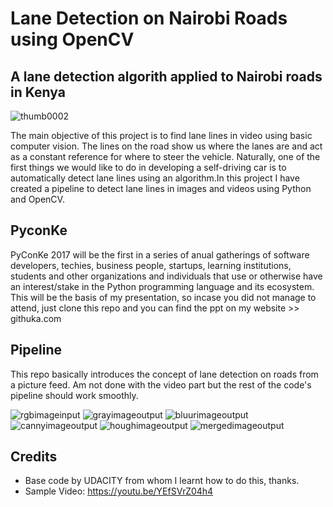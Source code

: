 # Lane Detection on Nairobi Roads using OpenCV
## A lane detection algorith applied to Nairobi roads in Kenya

![thumb0002](https://user-images.githubusercontent.com/7964520/31053948-6603cb62-a6b0-11e7-8166-2f7077b048ec.jpg)

The main objective of this project is to find lane lines in video using basic computer vision. The lines on the road show us
where the lanes are and act as a constant reference for where to steer the vehicle. Naturally, one of the first things we would
like to do in developing a self-driving car is to automatically detect lane lines using an algorithm.In this project I have
created a pipeline to detect lane lines in images and videos using Python and OpenCV.

## PyconKe
PyConKe 2017 will be the first in a series of anual gatherings of software developers, techies, business people, startups, learning institutions, students and other organizations and individuals that use or otherwise have an interest/stake in the Python programming language and its ecosystem. This will be the basis of my presentation, so incase you did not manage to attend, just clone this repo and you can find the ppt on my website >> githuka.com

## Pipeline
This repo basically introduces the concept of lane detection on roads from a picture feed. Am not done with the video part but the rest of the code's pipeline should work smoothly.

![rgbimageinput](https://user-images.githubusercontent.com/7964520/31053989-6517f1b4-a6b1-11e7-87ee-aa13f31aecae.jpg)
![grayimageoutput](https://user-images.githubusercontent.com/7964520/31053986-6516aef8-a6b1-11e7-8e9d-24e843c4c3bb.jpg)
![bluurimageoutput](https://user-images.githubusercontent.com/7964520/31053990-6517c8f6-a6b1-11e7-9110-740b11635a1f.jpg)
![cannyimageoutput](https://user-images.githubusercontent.com/7964520/31053987-6516f94e-a6b1-11e7-8256-3594bf09ee51.jpg)
![houghimageoutput](https://user-images.githubusercontent.com/7964520/31053988-6517c7ca-a6b1-11e7-80e0-524cc6e91639.jpg)
![mergedimageoutput](https://user-images.githubusercontent.com/7964520/31053991-65187724-a6b1-11e7-8413-04c6b4646355.jpg)


## Credits
* Base code by UDACITY from whom I learnt how to do this, thanks.
* Sample Video: https://youtu.be/YEfSVrZ04h4
